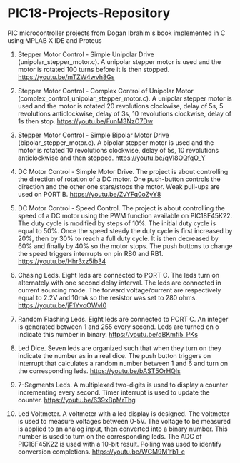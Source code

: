 # PIC18-Projects-Repository
PIC microcontroller projects from Dogan Ibrahim's book implemented in C using MPLAB X IDE and Proteus

1. Stepper Motor Control - Simple Unipolar Drive (unipolar_stepper_motor.c). A unipolar stepper motor is used and the motor is rotated 100 turns before it is then stopped. https://youtu.be/mTZW4wvh8Gs

2. Stepper Motor Control - Complex Control of Unipolar Motor (complex_control_unipolar_stepper_motor.c). A unipolar stepper motor is used and the motor is rotated 20 revolutions clockwise, delay of 5s, 5 revolutions anticlockwise, delay of 3s, 10 revolutions clockwise, delay of 1s then stop. https://youtu.be/FunM3NzO7Dw

3. Stepper Motor Control - Simple Bipolar Motor Drive (bipolar_stepper_motor.c). A bipolar stepper motor is used and the motor is rotated 10 revolutions clockwise, delay of 5s, 10 revolutions anticlockwise and then stopped. https://youtu.be/qVl8OQfqO_Y

4. DC Motor Control - Simple Motor Drive. The project is about controlling the direction of rotation of a DC motor. One push-button controls the direction and the other one stars/stops the motor. Weak pull-ups are used on PORT B. https://youtu.be/ZvYFq0oZyY8

5. DC Motor Control - Speed Control. The project is about controlling the speed of a DC motor using the PWM function available on PIC18F45K22. The duty cycle is modified by steps of 10%. The initial duty cycle is equal to 50%. Once the speed steady the duty cycle is first increased by 20%, then by 30% to reach a full duty cycle. It is then decreased by 60% and finally by 40% so the motor stops. The push buttons to change the speed triggers interrupts on pin RB0 and RB1. https://youtu.be/Hhr3xz5ib34

6. Chasing Leds. Eight leds are connected to PORT C. The leds turn on alternately with one second delay interval. The leds are connected in current sourcing mode. The forward voltage/current are respectively equal to 2.2V and 10mA so the resistor was set to 280 ohms. https://youtu.be/jF1YvoOWvl0

7. Random Flashing Leds. Eight leds are connected to PORT C. An integer is generated between 1 and 255 every second. Leds are turned on o indicate this number in binary. https://youtu.be/dBKmfi5_PKs

8. Led Dice. Seven leds are organized such that when they turn on they indicate the number as in a real dice. The push button triggers on interrupt that calculates a random number between 1 and 6 and turn on the corresponding leds. https://youtu.be/bAST5OrHQls

9. 7-Segments Leds. A multiplexed two-digits is used to display a counter incrementing every second. Timer interrupt is used to update the counter. https://youtu.be/639xBpMrThg

10. Led Voltmeter. A voltmeter with a led display is designed. The voltmeter is used to measure voltages between 0-5V. The voltage to be measured is applied to an analog input, then converted into a binary number. This number is used to turn on the corresponding leds. The ADC of PIC18F45K22 is used with a 10-bit result. Polling was used to identify conversion completions. https://youtu.be/WGM9M1fb1_c
